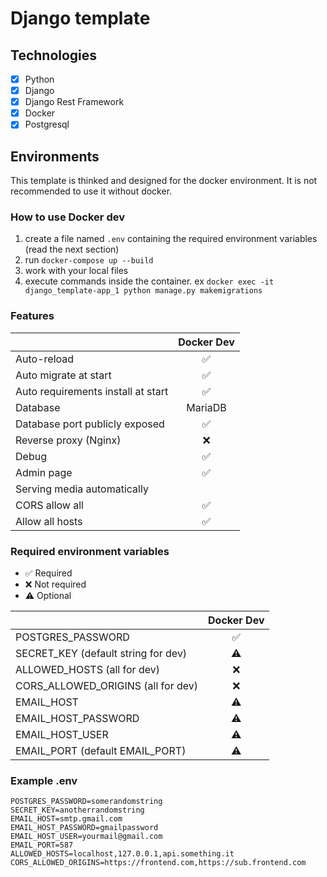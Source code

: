 # Django template

## Technologies

- [X] Python
- [X] Django
- [X] Django Rest Framework
- [X] Docker
- [X] Postgresql

## Environments

This template is thinked and designed for the docker environment. It is not recommended to use it without docker.


### How to use Docker dev

1. create a file named `.env` containing the required environment variables (read the next section)
2. run `docker-compose up --build`
3. work with your local files
4. execute commands inside the container. ex `docker exec -it django_template-app_1 python manage.py makemigrations`

### Features

|                                    | Docker Dev |
|------------------------------------|:----------:|
| Auto-reload                        |     ✅      |
| Auto migrate at start              |     ✅      |
| Auto requirements install at start |     ✅      |
| Database                           |  MariaDB   |
| Database port publicly exposed     |     ✅      |
| Reverse proxy (Nginx)              |     ❌      |
| Debug                              |     ✅      |
| Admin page                         |     ✅      |
| Serving media automatically        |
| CORS allow all                     |     ✅      |
| Allow all hosts                    |     ✅      |

### Required environment variables

- ✅ Required
- ❌ Not required
- ⚠️ Optional

|                                     |   Docker Dev   |
|-------------------------------------|:--------------:|
| POSTGRES_PASSWORD                   |       ✅        |
| SECRET_KEY (default string for dev) |       ⚠️       |
| ALLOWED_HOSTS (all for dev)         |       ❌        |
| CORS_ALLOWED_ORIGINS (all for dev)  |       ❌        |
| EMAIL_HOST                          |       ⚠️       |
| EMAIL_HOST_PASSWORD                 |       ⚠️       |
| EMAIL_HOST_USER                     |       ⚠️       |
| EMAIL_PORT (default EMAIL_PORT)     |       ⚠️       |

### Example .env

```
POSTGRES_PASSWORD=somerandomstring
SECRET_KEY=anotherrandomstring
EMAIL_HOST=smtp.gmail.com
EMAIL_HOST_PASSWORD=gmailpassword
EMAIL_HOST_USER=yourmail@gmail.com
EMAIL_PORT=587
ALLOWED_HOSTS=localhost,127.0.0.1,api.something.it
CORS_ALLOWED_ORIGINS=https://frontend.com,https://sub.frontend.com
```
